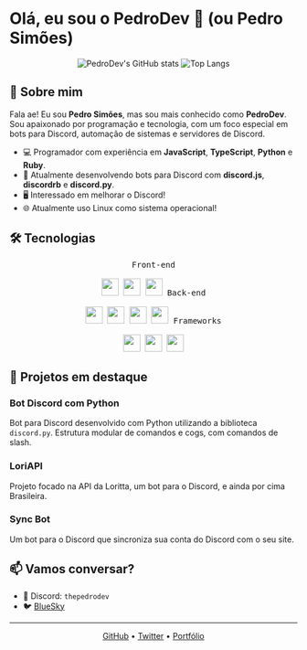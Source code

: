 # Olá, eu sou o **PedroDev** 👋 (ou **Pedro Simões**)

<p align="center">
  <img src="https://github-readme-stats.vercel.app/api?username=pedrodevelopagens&show_icons=true&theme=tokyonight" alt="PedroDev's GitHub stats" />
  <img src="https://github-readme-stats.vercel.app/api/top-langs/?username=pedrodevelopagens&layout=compact&theme=tokyonight" alt="Top Langs" />
</p>

## 🚀 Sobre mim

Fala ae! Eu sou **Pedro Simões**, mas sou mais conhecido como **PedroDev**. Sou apaixonado por programação e tecnologia, com um foco especial em bots para Discord, automação de sistemas e servidores de Discord.

- 💻 Programador com experiência em **JavaScript**, **TypeScript**, **Python** e **Ruby**.
- 🔧 Atualmente desenvolvendo bots para Discord com **discord.js**, **discordrb** e **discord.py**.
- 🖥️ Interessado em melhorar o Discord!
- 🌐 Atualmente uso Linux como sistema operacional!

## 🛠️ Tecnologias

<p align="center">
  <kbd>
    <kbd>Front-end</kbd>
    <br>
    <br>
    <img width="30px" src="https://cdn.jsdelivr.net/gh/devicons/devicon/icons/html5/html5-original.svg" style="animation: float 3s ease-in-out infinite;" /> 
    <img width="30px" src="https://cdn.jsdelivr.net/gh/devicons/devicon/icons/css3/css3-plain.svg" style="animation: float 3s ease-in-out infinite; animation-delay: 0.5s;" /> 
    <img width="30px" src="https://cdn.jsdelivr.net/gh/devicons/devicon/icons/javascript/javascript-original.svg" style="animation: float 3s ease-in-out infinite; animation-delay: 1s;" />
  </kbd>
  <kbd>
    <kbd>Back-end</kbd>
    <br>
    <br>
    <img width="30px" src="https://cdn.jsdelivr.net/gh/devicons/devicon/icons/typescript/typescript-original.svg" style="animation: float 3s ease-in-out infinite; animation-delay: 0.5s;" />
    <img width="30px" src="https://cdn.jsdelivr.net/gh/devicons/devicon/icons/nodejs/nodejs-original.svg" style="animation: float 3s ease-in-out infinite; animation-delay: 1s;" />
    <img width="30px" src="https://cdn.jsdelivr.net/gh/devicons/devicon/icons/python/python-original.svg" style="animation: float 3s ease-in-out infinite; animation-delay: 1.5s;" />
    <img width="30px" src="https://cdn.jsdelivr.net/gh/devicons/devicon/icons/ruby/ruby-original.svg" style="animation: float 3s ease-in-out infinite; animation-delay: 2s;" />
  </kbd>
  <kbd>
    <kbd>Frameworks</kbd>
    <br>
    <br>
    <img width="30px" src="https://cdn.jsdelivr.net/gh/devicons/devicon/icons/react/react-original.svg" style="animation: float 3s ease-in-out infinite;" />
    <img width="30px" src="https://cdn.jsdelivr.net/npm/devicon@2.16.0/icons/discordjs/discordjs-original.svg" style="animation: float 3s ease-in-out infinite; animation-delay: 1s;" />
    <img width="30px" src="https://cdn.jsdelivr.net/npm/devicon@2.16.0/icons/mongoose/mongoose-original.svg" style="animation: float 3s ease-in-out infinite; animation-delay: 1.5s;" />
  </kbd>
</p>

## 🌟 Projetos em destaque

### Bot Discord com Python
Bot para Discord desenvolvido com Python utilizando a biblioteca `discord.py`. Estrutura modular de comandos e cogs, com comandos de slash.

### LoriAPI
Projeto focado na API da Loritta, um bot para o Discord, e ainda por cima Brasileira.

### Sync Bot
Um bot para o Discord que sincroniza sua conta do Discord com o seu site.

## 📫 Vamos conversar?

- 💬 Discord: `thepedrodev`
- 🐦 [BlueSky](https://bsky.app/profile/zunkinha.bsky.social)

---

<p align="center">
  <a href="https://github.com/pedrodevelopagens">GitHub</a> •
  <a href="https://twitter.com/viperszx_dev">Twitter</a> •
  <a href="https://pedrodev.opsystems.shop">Portfólio</a>
</p>
